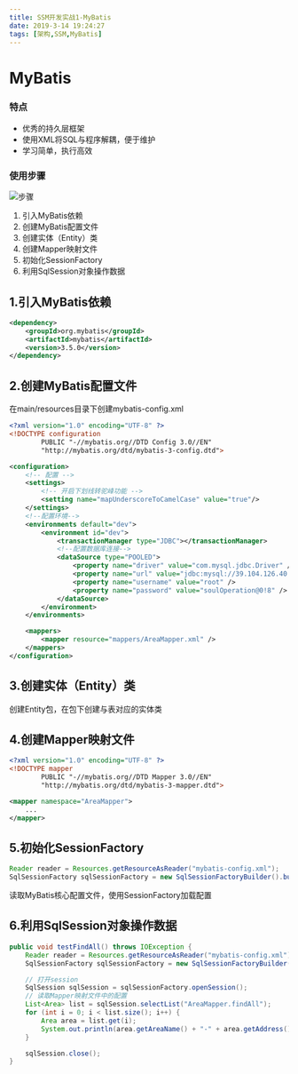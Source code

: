 ```yaml
---
title: SSM开发实战1-MyBatis
date: 2019-3-14 19:24:27
tags: [架构,SSM,MyBatis]
---
```



# MyBatis

### 特点

- 优秀的持久层框架
- 使用XML将SQL与程序解耦，便于维护
- 学习简单，执行高效

### 使用步骤

![步骤](https://ws3.sinaimg.cn/large/005BYqpgly1g18elgio1pj30x80ky1jz.jpg)

1. 引入MyBatis依赖
2. 创建MyBatis配置文件
3. 创建实体（Entity）类
4. 创建Mapper映射文件
5. 初始化SessionFactory
6. 利用SqlSession对象操作数据

## 1.引入MyBatis依赖

```xml
<dependency>
    <groupId>org.mybatis</groupId>
    <artifactId>mybatis</artifactId>
    <version>3.5.0</version>
</dependency>
```

## 2.创建MyBatis配置文件

在main/resources目录下创建mybatis-config.xml

```xml
<?xml version="1.0" encoding="UTF-8" ?>
<!DOCTYPE configuration
        PUBLIC "-//mybatis.org//DTD Config 3.0//EN"
        "http://mybatis.org/dtd/mybatis-3-config.dtd">

<configuration>
    <!-- 配置 -->
    <settings>
        <!-- 开启下划线转驼峰功能 -->
        <setting name="mapUnderscoreToCamelCase" value="true"/>
    </settings>
    <!--配置环境-->
    <environments default="dev">
        <environment id="dev">
            <transactionManager type="JDBC"></transactionManager>
            <!--配置数据库连接-->
            <dataSource type="POOLED">
                <property name="driver" value="com.mysql.jdbc.Driver" />
                <property name="url" value="jdbc:mysql://39.104.126.40:3306/next-shop?useUnicode=true&amp;characterEncoding=UTF-8" />
                <property name="username" value="root" />
                <property name="password" value="soulOperation@0!8" />
            </dataSource>
        </environment>
    </environments>

    <mappers>
        <mapper resource="mappers/AreaMapper.xml" />
    </mappers>
</configuration>
```

## 3.创建实体（Entity）类

创建Entity包，在包下创建与表对应的实体类

## 4.创建Mapper映射文件

```xml
<?xml version="1.0" encoding="UTF-8" ?>
<!DOCTYPE mapper
        PUBLIC "-//mybatis.org//DTD Mapper 3.0//EN"
        "http://mybatis.org/dtd/mybatis-3-mapper.dtd">

<mapper namespace="AreaMapper">
	...
</mapper>
```

## 5.初始化SessionFactory

```java
Reader reader = Resources.getResourceAsReader("mybatis-config.xml");
SqlSessionFactory sqlSessionFactory = new SqlSessionFactoryBuilder().build(reader);
```

读取MyBatis核心配置文件，使用SessionFactory加载配置

## 6.利用SqlSession对象操作数据

```java
public void testFindAll() throws IOException {
    Reader reader = Resources.getResourceAsReader("mybatis-config.xml");
    SqlSessionFactory sqlSessionFactory = new SqlSessionFactoryBuilder().build(reader);

    // 打开session
    SqlSession sqlSession = sqlSessionFactory.openSession();
    // 读取Mapper映射文件中的配置
    List<Area> list = sqlSession.selectList("AreaMapper.findAll");
    for (int i = 0; i < list.size(); i++) {
        Area area = list.get(i);
        System.out.println(area.getAreaName() + "-" + area.getAddress());
    }

    sqlSession.close();
}
```
